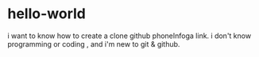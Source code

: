 # hello-world
i want to know how to create a clone github phoneInfoga link.
i don't know programming or coding , and i'm new to git & github.
